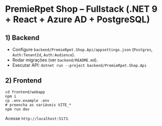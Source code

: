 # PremieRpet Shop – Fullstack (.NET 9 + React + Azure AD + PostgreSQL)

## 1) Backend
- Configure `backend/PremieRpet.Shop.Api/appsettings.json` (`Postgres`, `Auth:TenantId`, `Auth:Audience`).
- Rodar migrações (ver `backend/README.md`).
- Executar API: `dotnet run --project backend/PremieRpet.Shop.Api`

## 2) Frontend
```
cd frontend/webapp
npm i
cp .env.example .env
# preencha as variáveis VITE_*
npm run dev
```
Acesse `http://localhost:5173`.